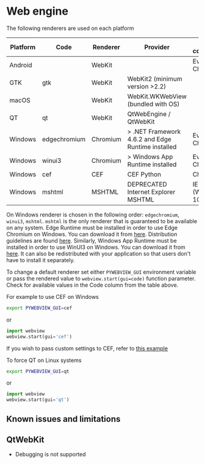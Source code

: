 # Web engine

The following renderers are used on each platform

| Platform | Code         | Renderer | Provider                                          | Browser compatibility |
|----------|--------------|----------|---------------------------------------------------|-----------------------|
| Android  |              | WebKit   |                                                   | Ever-green Chromium   |
| GTK      | gtk          | WebKit   | WebKit2 (minimum version >2.2)                    |                       |
| macOS    |              | WebKit   | WebKit.WKWebView (bundled with OS)                |                       |
| QT       | qt           | WebKit   | QtWebEngine / QtWebKit                            |                       |
| Windows  | edgechromium | Chromium | > .NET Framework 4.6.2 and Edge Runtime installed | Ever-green Chromium   |
| Windows  | winui3       | Chromium | > Windows App Runtime installed                   | Ever-green Chromium   |
| Windows  | cef          | CEF      | CEF Python                                        | Chrome 66             |
| Windows  | mshtml       | MSHTML   | DEPRECATED  Internet Explorer MSHTML              | IE11 (Windows 10/8/7) |

On Windows renderer is chosen in the following order: `edgechromium`, `winui3`, `mshtml`. `mshtml` is the only renderer that is guaranteed to be available on any system. Edge Runtime must be installed in order to use Edge Chromium on Windows. You can download it from [here](https://developer.microsoft.com/en-us/microsoft-edge/webview2/). Distribution guidelines are found [here](https://docs.microsoft.com/en-us/microsoft-edge/webview2/concepts/distribution). Similarly, Windows App Runtime must be installed in order to use WinUI3 on Windows. You can download it from [here](https://learn.microsoft.com/en-us/windows/apps/windows-app-sdk/downloads). It can also be redistributed with your application so that users don't have to install it separately.

To change a default renderer set either `PYWEBVIEW_GUI` environment variable or  pass the rendered value to `webview.start(gui=code)` function parameter. Check for available values in the Code column from the table above.

For example to use CEF on Windows

``` bash
export PYWEBVIEW_GUI=cef
```

or

``` python
import webview
webview.start(gui='cef')
```

If you wish to pass custom settings to CEF, refer to [this example](/examples/cef.html)

To force QT on Linux systems

``` bash
export PYWEBVIEW_GUI=qt
```

or

``` python
import webview
webview.start(gui='qt')
```

## Known issues and limitations

## QtWebKit

* Debugging is not supported
